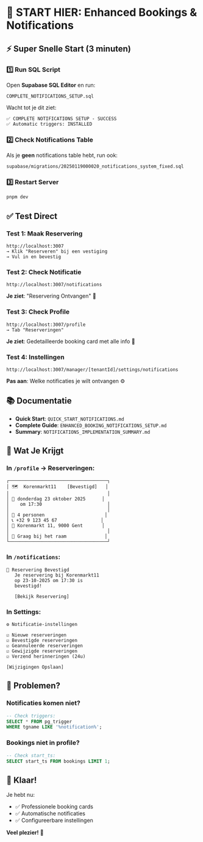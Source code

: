 # 🎯 START HIER: Enhanced Bookings & Notifications

## ⚡ Super Snelle Start (3 minuten)

### 1️⃣ Run SQL Script

Open **Supabase SQL Editor** en run:

```
COMPLETE_NOTIFICATIONS_SETUP.sql
```

Wacht tot je dit ziet:
```
✅ COMPLETE NOTIFICATIONS SETUP - SUCCESS
✅ Automatic triggers: INSTALLED
```

### 2️⃣ Check Notifications Table

Als je **geen** notifications table hebt, run ook:

```
supabase/migrations/20250119000020_notifications_system_fixed.sql
```

### 3️⃣ Restart Server

```bash
pnpm dev
```

## ✅ Test Direct

### Test 1: Maak Reservering
```
http://localhost:3007
→ Klik "Reserveren" bij een vestiging
→ Vul in en bevestig
```

### Test 2: Check Notificatie
```
http://localhost:3007/notifications
```

**Je ziet**: "Reservering Ontvangen" 🔔

### Test 3: Check Profile
```
http://localhost:3007/profile
→ Tab "Reserveringen"
```

**Je ziet**: Gedetailleerde booking card met alle info 🎨

### Test 4: Instellingen
```
http://localhost:3007/manager/[tenantId]/settings/notifications
```

**Pas aan**: Welke notificaties je wilt ontvangen ⚙️

## 📚 Documentatie

- **Quick Start**: `QUICK_START_NOTIFICATIONS.md`
- **Complete Guide**: `ENHANCED_BOOKING_NOTIFICATIONS_SETUP.md`
- **Summary**: `NOTIFICATIONS_IMPLEMENTATION_SUMMARY.md`

## 🎁 Wat Je Krijgt

### In `/profile` → Reserveringen:
```
┌────────────────────────────────────┐
│ 🗺️  Korenmarkt11    [Bevestigd]   │
│                                    │
│ 📅 donderdag 23 oktober 2025      │
│    om 17:30                        │
│                                    │
│ 👥 4 personen                      │
│ 📞 +32 9 123 45 67                │
│ 📍 Korenmarkt 11, 9000 Gent       │
│                                    │
│ 💬 Graag bij het raam              │
└────────────────────────────────────┘
```

### In `/notifications`:
```
🔔 Reservering Bevestigd
   Je reservering bij Korenmarkt11
   op 23-10-2025 om 17:30 is
   bevestigd!
   
   [Bekijk Reservering]
```

### In Settings:
```
⚙️ Notificatie-instellingen

☑️ Nieuwe reserveringen
☑️ Bevestigde reserveringen  
☑️ Geannuleerde reserveringen
☑️ Gewijzigde reserveringen
☑️ Verzend herinneringen (24u)

[Wijzigingen Opslaan]
```

## 🐛 Problemen?

### Notificaties komen niet?
```sql
-- Check triggers:
SELECT * FROM pg_trigger 
WHERE tgname LIKE '%notification%';
```

### Bookings niet in profile?
```sql
-- Check start_ts:
SELECT start_ts FROM bookings LIMIT 1;
```

## 🎉 Klaar!

Je hebt nu:
- ✅ Professionele booking cards
- ✅ Automatische notificaties  
- ✅ Configureerbare instellingen

**Veel plezier!** 🚀

